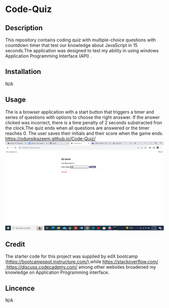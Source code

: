 # Code-Quiz
## Description
This repository contains coding quiz with multiple-choice questions with countdown timer that test our knowledge about JavaScript in 15 seconds.The application was designed to test my ability in using windows Application Programming Interface (API) .
## Installation
N/A

## Usage

The is a browser application with a start button that triggers a timer and series of questions with options to choose the right ansswer. If the answer clicked was incorrect, there is a time penalty of 2 seconds substracted fron the clock.The quiz ends when all questions are answered or the timer reaches 0. The user saves their initials and their score when the game ends.
 https://odunsikazeem.github.io/Code-Quiz/
 <img src="./assets/images/Screenshot (75).png" alt=Landing-Page/>


## Credit
The starter code for this project was supplied by edX  bootcamp (https://bootcampspot.instructure.com/),while https://stackoverflow.com/ ,https://discuss.codecademy.com/ among other websites broadened my knowledge on Application Programming interface.

## Lincence
N/A



